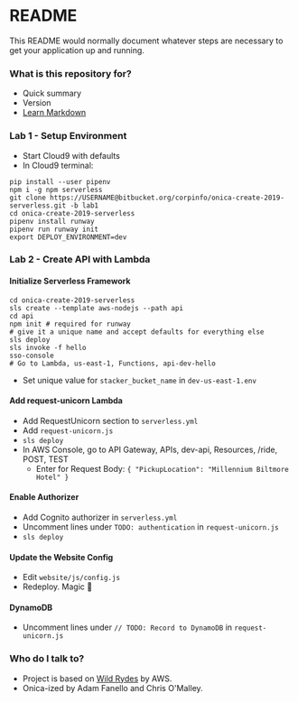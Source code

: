 # README #

This README would normally document whatever steps are necessary to get your application up and running.

### What is this repository for? ###

* Quick summary
* Version
* [Learn Markdown](https://bitbucket.org/tutorials/markdowndemo)

### Lab 1 - Setup Environment

- Start Cloud9 with defaults
- In Cloud9 terminal:
```
pip install --user pipenv
npm i -g npm serverless
git clone https://USERNAME@bitbucket.org/corpinfo/onica-create-2019-serverless.git -b lab1
cd onica-create-2019-serverless
pipenv install runway
pipenv run runway init
export DEPLOY_ENVIRONMENT=dev
```

### Lab 2 - Create API with Lambda

#### Initialize Serverless Framework
```
cd onica-create-2019-serverless
sls create --template aws-nodejs --path api
cd api
npm init # required for runway
# give it a unique name and accept defaults for everything else
sls deploy
sls invoke -f hello
sso-console
# Go to Lambda, us-east-1, Functions, api-dev-hello
```

- Set unique value for `stacker_bucket_name` in `dev-us-east-1.env`

#### Add request-unicorn Lambda

- Add RequestUnicorn section to `serverless.yml`
- Add `request-unicorn.js`
- `sls deploy`
- In AWS Console, go to API Gateway, APIs, dev-api, Resources, /ride, POST, TEST
  - Enter for Request Body: `{ "PickupLocation": "Millennium Biltmore Hotel" }`

#### Enable Authorizer

- Add Cognito authorizer in `serverless.yml`
- Uncomment lines under `TODO: authentication` in `request-unicorn.js`
- `sls deploy`

#### Update the Website Config

- Edit `website/js/config.js`
- Redeploy. Magic 🎩

#### DynamoDB

- Uncomment lines under `// TODO: Record to DynamoDB` in `request-unicorn.js`

### Who do I talk to? ###

* Project is based on [Wild Rydes](https://aws.amazon.com/getting-started/projects/build-serverless-web-app-lambda-apigateway-s3-dynamodb-cognito/) by AWS.
* Onica-ized by Adam Fanello and Chris O'Malley.

